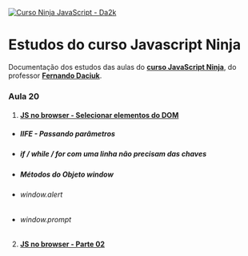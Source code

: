 [![Curso Ninja JavaScript - Da2k](https://cloud.githubusercontent.com/assets/487669/6239059/58b94ab0-b6e7-11e4-8e5d-a5f2740870fd.png)](https://www.udemy.com/curso-javascript-ninja/?couponCode=JSNINJA)

# Estudos do curso Javascript Ninja
Documentação dos estudos das aulas do [**curso JavaScript Ninja**](https://www.udemy.com/curso-javascript-ninja/?couponCode=JSNINJA), do professor [**Fernando Daciuk**](https://github.com/fdaciuk).

### Aula 20

1. #### [JS no browser - Selecionar elementos do DOM](https://github.com/Roger-Melo/estudos-curso-javascript-ninja/blob/master/aula-20/js-no-browser-01.md)
* ##### IIFE - Passando parâmetros
* ##### if / while / for com uma linha não precisam das chaves
* ##### Métodos do Objeto window
* ###### window.alert
* ###### window.prompt


2. #### [JS no browser - Parte 02](https://github.com/Roger-Melo/estudos-curso-javascript-ninja/blob/master/aula-20/js-no-browser-02.md)
